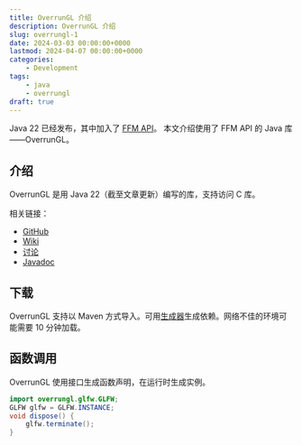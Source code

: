 ```yaml
---
title: OverrunGL 介绍
description: OverrunGL 介绍
slug: overrungl-1
date: 2024-03-03 00:00:00+0000
lastmod: 2024-04-07 00:00:00+0000
categories:
    - Development
tags:
    - java
    - overrungl
draft: true
---
```


Java 22 已经发布，其中加入了 [FFM API](https://openjdk.org/jeps/454)。
本文介绍使用了 FFM API 的 Java 库——OverrunGL。

## 介绍

OverrunGL 是用 Java 22（截至文章更新）编写的库，支持访问 C 库。

相关链接：

- [GitHub](https://github.com/Over-Run/overrungl)
- [Wiki](https://github.com/Over-Run/overrungl/wiki)
- [讨论](https://github.com/Over-Run/overrungl/discussions)
- [Javadoc](https://over-run.github.io/overrungl/)

## 下载

OverrunGL 支持以 Maven 方式导入。可用[生成器](https://over-run.github.io/overrungl-gen/)生成依赖。网络不佳的环境可能需要 10 分钟加载。

## 函数调用

OverrunGL 使用接口生成函数声明，在运行时生成实例。

```java
import overrungl.glfw.GLFW;
GLFW glfw = GLFW.INSTANCE;
void dispose() {
    glfw.terminate();
}
```
